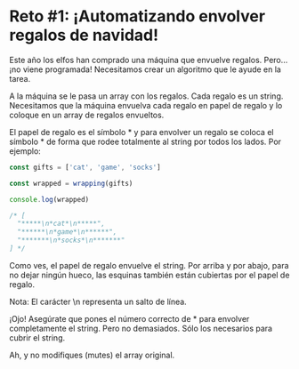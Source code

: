 # Reto #1: ¡Automatizando envolver regalos de navidad!

Este año los elfos han comprado una máquina que envuelve regalos. Pero… ¡no viene programada! Necesitamos crear un algoritmo que le ayude en la tarea.

A la máquina se le pasa un array con los regalos. Cada regalo es un string. Necesitamos que la máquina envuelva cada regalo en papel de regalo y lo coloque en un array de regalos envueltos.

El papel de regalo es el símbolo \* y para envolver un regalo se coloca el símbolo \* de forma que rodee totalmente al string por todos los lados. Por ejemplo:

```javascript
const gifts = ['cat', 'game', 'socks']

const wrapped = wrapping(gifts)

console.log(wrapped)

/* [
  "*****\n*cat*\n*****",
  "******\n*game*\n******",
  "*******\n*socks*\n*******"
] */
```

Como ves, el papel de regalo envuelve el string. Por arriba y por abajo, para no dejar ningún hueco, las esquinas también están cubiertas por el papel de regalo.

Nota: El carácter \n representa un salto de línea.

¡Ojo! Asegúrate que pones el número correcto de \* para envolver completamente el string. Pero no demasiados. Sólo los necesarios para cubrir el string.

Ah, y no modifiques (mutes) el array original.
